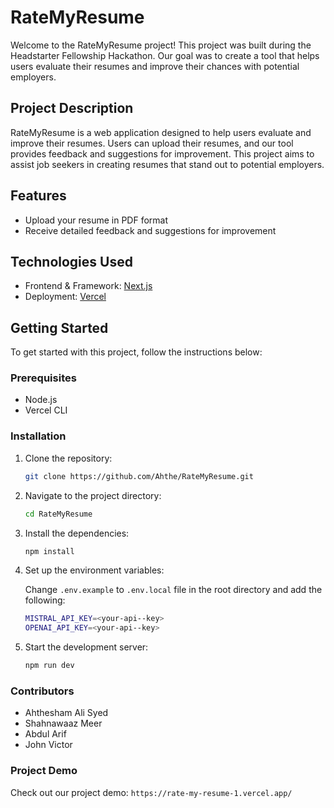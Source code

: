 # RateMyResume

Welcome to the RateMyResume project! This project was built during the Headstarter Fellowship Hackathon. Our goal was to create a tool that helps users evaluate their resumes and improve their chances with potential employers.

## Project Description

RateMyResume is a web application designed to help users evaluate and improve their resumes. Users can upload their resumes, and our tool provides feedback and suggestions for improvement. This project aims to assist job seekers in creating resumes that stand out to potential employers.

## Features

- Upload your resume in PDF format
- Receive detailed feedback and suggestions for improvement

## Technologies Used

- Frontend & Framework: [Next.js](https://nextjs.org/)
- Deployment: [Vercel](https://vercel.com/)

## Getting Started

To get started with this project, follow the instructions below:

### Prerequisites

- Node.js
- Vercel CLI

### Installation

1. Clone the repository:

   ```bash
   git clone https://github.com/Ahthe/RateMyResume.git

2. Navigate to the project directory:

   ```bash
   cd RateMyResume

3. Install the dependencies:

   ```bash
   npm install

4. Set up the environment variables:

    Change `.env.example` to `.env.local` file in the root directory and add the following:
   ```bash
   MISTRAL_API_KEY=<your-api--key>
   OPENAI_API_KEY=<your-api--key>

5. Start the development server:

   ```bash
   npm run dev

### Contributors

- Ahthesham Ali Syed
- Shahnawaaz Meer
- Abdul Arif
- John Victor

### Project Demo

Check out our project demo: `https://rate-my-resume-1.vercel.app/`